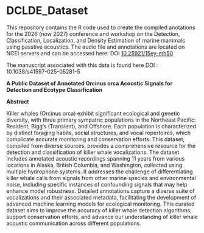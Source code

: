# DCLDE_Dataset
This repository contains the R code used to create the compiled anotations for the 2026 (now 2027) conference and workshop on the Detection, Classification, Localization, and Density Estimation of marine mammals using passtive acoustics. The audio file and annotations are located on NCEI servers and can be accessed here: DOI [10.25921/15ey-mh50](https://data.noaa.gov/metaview/page?xml=NOAA/NESDIS/NGDC/MGG/passive_acoustic//iso/xml/DCLDE_2026_Killer_Whales.xml&view=getDataView) 



The manuscript associated with this data is found here []()
DOI : 10.1038/s41597-025-05281-5

**A Public Dataset of Annotated Orcinus orca Acoustic Signals for Detection and Ecotype Classification**

**Abstract**

Killer whales (Orcinus orca) exhibit significant ecological and genetic diversity, with three primary sympatric populations in the Northeast Pacific: Resident, Bigg’s (Transient), and Offshore. Each population is characterized by distinct foraging habits, social structures, and vocal repertoires, which complicate accurate monitoring and conservation efforts. This dataset, compiled from diverse sources, provides a comprehensive resource for the detection and classification of killer whale vocalizations. The dataset includes annotated acoustic recordings spanning 11 years from various locations in Alaska, British Columbia, and Washington, collected using multiple hydrophone systems. It addresses the challenge of differentiating killer whale calls from signals from other marine species and environmental noise, including specific instances of confounding signals that may help enhance model robustness. Detailed annotations capture a diverse suite of vocalizations and their associated metadata, facilitating the development of advanced machine learning models for ecological monitoring. This curated dataset aims to improve the accuracy of killer whale detection algorithms, support conservation efforts, and advance our understanding of killer whale acoustic communication across different populations.

